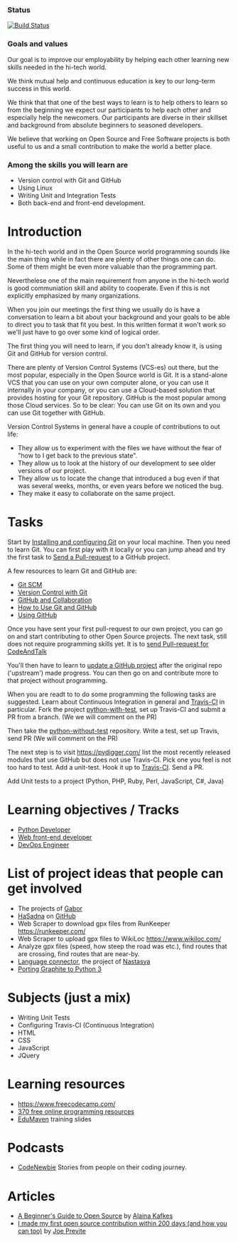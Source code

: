 ### Status
[![Build Status](https://travis-ci.org/szabgab/modiin-co-learning.png)](https://travis-ci.org/szabgab/modiin-co-learning)

### Goals and values

Our goal is to improve our employability by helping each other learning new skills needed in the hi-tech world.

We think mutual help and continuous education is key to our long-term success in this world.

We think that that one of the best ways to learn is to help others to learn so from the beginning we expect our participants to help each other and especially help the newcomers.
Our participants are diverse in their skillset and background from absolute beginners to seasoned
developers.

We believe that working on Open Source and Free Software projects is both useful to us and a small contribution to make the world a better place.

### Among the skills you will learn are

* Version control with Git and GitHub
* Using Linux
* Writing Unit and Integration Tests
* Both back-end and front-end development.

# Introduction

In the hi-tech world and in the Open Source world programming sounds like the main thing while in fact there are plenty of other things one can do.
Some of them might be even more valuable than the programming part.

Neverthelese one of the main requirement from anyone in the hi-tech world is good communiation skill and ability to cooperate. Even if this is not
explicitly emphasized by many organizations.

When you join our meetings the first thing we usually do is have a conversation to learn a bit about your background and your goals to be able to
direct you to task that fit you best. In this written format it won't work so we'll just have to go over some kind of logical order.

The first thing you will need to learn, if you don't already know it, is using Git and GitHub for version control.

There are plenty of Version Control Systems (VCS-es) out there, but the most popular, especially in the Open Source world is Git.
It is a stand-alone VCS that you can use on your own computer alone, or you can use it internally in your company, or you can use a Cloud-based
solution that provides hosting for your Git repository. GitHub is the most popular among those Cloud services.
So to be clear: You can use Git on its own and you can use Git together with GitHub.

Version Control Systems in general have a couple of contributions to out life:
* They allow us to experiment with the files we have without the fear of "how to I get back to the previous state".
* They allow us to look at the history of our development to see older versions of our project.
* They allow us to locate the change that introduced a bug even if that was several weeks, months, or even years before we noticed the bug.
* They make it easy to collaborate on the same project.


# Tasks

Start by [Installing and configuring Git](docs/install_git.md) on your local machine.
Then you need to learn Git. You can first play with it locally or you can jump ahead and try the first task to [Send a Pull-request](docs/pull_request.md) to a GitHub project.

A few resources to learn Git and GitHub are:
* [Git SCM](https://git-scm.com/)
* [Version Control with Git](https://www.udacity.com/course/version-control-with-git--ud123)
* [GitHub and Collaboration](https://www.udacity.com/course/github-collaboration--ud456)
* [How to Use Git and GitHub](https://classroom.udacity.com/courses/ud775)
* [Using GitHub](https://guides.github.com/activities/hello-world/)

Once you have sent your first pull-request to our own project, you can go on and start contributing to other Open Source projects.
The next task, still does not require programming skills yet. It is to [send Pull-request for CodeAndTalk](docs/pull_request_for_cat.md)

You'll then have to learn to [update a GitHub project](docs/update_project.md) after the original repo ('upstream') made progress.
You can then go on and contribute more to that project without programming.

When you are readt to to do some programming the following tasks are suggested.
Learn about Continuous Integration in general and [Travis-CI](docs/travis-ci.md) in particular.
Fork the project [python-with-test](https://github.com/szabgab/co-learning-python-with-test), set up Travis-CI and submit a PR from a branch. (We we will comment on the PR)

Then take the [python-without-test](https://github.com/szabgab/co-learning-python-without-test) repository. Write a test, set up Travis, send PR (We will comment on the PR)

The next step is to visit https://pydigger.com/ list the most recently released modules that use GitHub but does not use Travis-CI.
Pick one you feel is not too hard to test. Add a unit-test.  Hook it up to [Travis-CI](docs/TRAVIS-CI.md). Send a PR.

Add Unit tests to a project (Python, PHP, Ruby, Perl, JavaScript, C#, Java)

# Learning objectives / Tracks

* [Python Developer](docs/python.md)
* [Web front-end developer](docs/front_end_developer.md)
* [DevOps Engineer](docs/devops_engineer.md)

# List of project ideas that people can get involved

* The projects of [Gabor](https://github.com/szabgab/) 
* [HaSadna](http://www.hasadna.org.il/) on [GitHub](https://github.com/hasadna/)
* Web Scraper to download gpx files from RunKeeper https://runkeeper.com/
* Web Scraper to upload gpx files to WikiLoc https://www.wikiloc.com/
* Analyze gpx files (speed, how steep the road was etc.), find routes that are crossing, find routes that are near-by.
* [Language connector](https://github.com/poplardown/langconnector), the project of [Nastasya](https://github.com/poplardown)
* [Porting Graphite to Python 3](https://github.com/graphite-project/graphite-web/issues/750)


# Subjects (just a mix)

* Writing Unit Tests
* Configuring Travis-CI (Continuous Integration)
* HTML
* CSS
* JavaScript
* JQuery

# Learning resources
* https://www.freecodecamp.com/
* [370 free online programming resources](https://medium.freecodecamp.com/370-free-online-programming-computer-science-courses-you-can-start-this-month-fc5b9867769e)
* [EduMaven](https://edumaven.com/) training slides

# Podcasts
* [CodeNewbie](http://www.codenewbie.org/) Stories from people on their coding journey.

# Articles
* [A Beginner's Guide to Open Source](https://medium.com/clarifai-champions/99-pr-oblems-a-beginners-guide-to-open-source-abc1b867385a) by [Alaina Kafkes](https://github.com/alainakafkes)
* [I made my first open source contribution within 200 days (and how you can too)](https://medium.freecodecamp.org/i-made-my-first-open-source-contribution-within-200-days-and-how-you-can-too-4d5bdbd63fad) by [Joe Previte](https://github.com/jjprevite)

